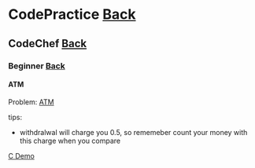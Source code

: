 # CodePractice [Back](https://blog.fish-404.icu/CodePractice/)

## CodeChef [Back](https://blog.fish-404.icu/CodePractice/CodeChef/)

### Beginner [Back](https://blog.fish-404.icu/CodePractice/CodeChef/Beginner/)

#### ATM

Problem: [ATM](https://www.codechef.com/problems/HS08TEST)

tips:

* withdralwal will charge you 0.5, so rememeber count your money with this charge when you compare

[C Demo](https://github.com/fish-404/CodePractice/blob/main/CodeChef/Beginner/ATM/ATM.c)
